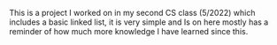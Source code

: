 This is a project I worked on in my second CS class (5/2022)  which includes a basic linked list, it is very simple and Is on here mostly has a reminder
of how much more knowledge I have learned since this.


